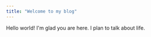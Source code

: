 ```yaml
---
title: "Welcome to my blog"
---
```


Hello world! I'm glad you are here. I plan to talk about life.


